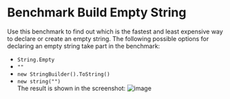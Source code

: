 # Benchmark Build Empty String 
Use this benchmark to find out which is the fastest and least expensive way to declare or create an empty string.
The following possible options for declaring an empty string take part in the benchmark:<br>
* `String.Empty`<br>
* `""`<br>
* `new StringBuilder().ToString()`<br>
* `new string("")`<br>
The result is shown in the screenshot:
![image](https://github.com/KebabGGbab/Benchmark_StringBuild/assets/135259846/7e4ce49c-e7cb-4490-a9a1-eeeeee96aee8)
